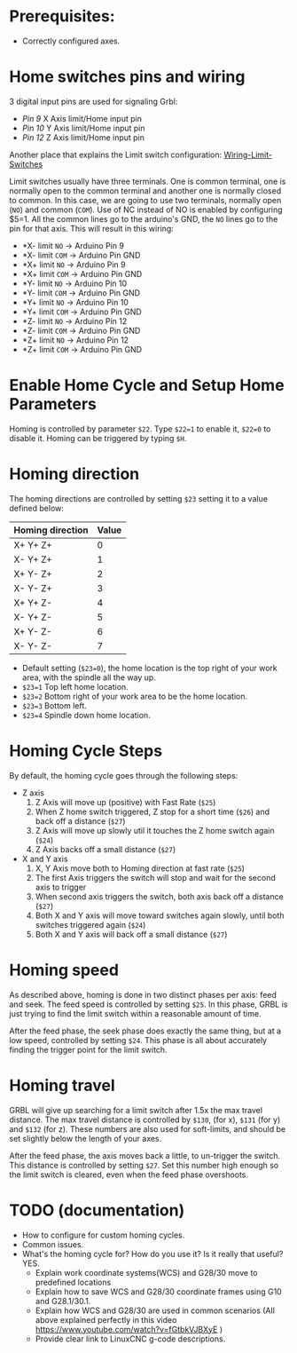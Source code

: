 # Prerequisites:

 * Correctly configured axes.

# Home switches pins and wiring

3 digital input pins are used for signaling Grbl:

- *Pin 9* X Axis limit/Home input pin
- *Pin 10* Y Axis limit/Home input pin
- *Pin 12* Z Axis limit/Home input pin

Another place that explains the Limit switch configuration: [Wiring-Limit-Switches](https://github.com/gnea/grbl/wiki/Wiring-Limit-Switches)

Limit switches usually have three terminals. One is common terminal, one is normally open to the common terminal and another one is normally closed to common. In this case, we are going to use two terminals, normally open (`NO`) and common (`COM`). Use of NC instead of NO is enabled by configuring $5=1. All the common lines go to the arduino's GND, the `NO` lines go to the pin for that axis. This will result in this wiring:


- *X- limit `NO` -> Arduino Pin 9
- *X- limit `COM` -> Arduino Pin GND
- *X+ limit `NO` -> Arduino Pin 9
- *X+ limit `COM` -> Arduino Pin GND
- *Y- limit `NO` -> Arduino Pin 10
- *Y- limit `COM` -> Arduino Pin GND
- *Y+ limit `NO` -> Arduino Pin 10
- *Y+ limit `COM` -> Arduino Pin GND
- *Z- limit `NO` -> Arduino Pin 12
- *Z- limit `COM` -> Arduino Pin GND
- *Z+ limit `NO` -> Arduino Pin 12
- *Z+ limit `COM` -> Arduino Pin GND

# Enable Home Cycle and Setup Home Parameters

Homing is controlled by parameter `$22`. Type `$22=1` to enable it, `$22=0` to disable it. Homing can be triggered by typing `$H`.

# Homing direction

The homing directions are controlled by setting `$23` setting it to a value defined below:

| Homing direction | Value  |
| ---------------- | ------ |
| X+ Y+ Z+         | 0      |
| X- Y+ Z+         | 1      |
| X+ Y- Z+         | 2      |
| X- Y- Z+         | 3      |
| X+ Y+ Z-         | 4      |
| X- Y+ Z-         | 5      |
| X+ Y- Z-         | 6      |
| X- Y- Z-         | 7      |

- Default setting (`$23=0`), the home location is the top right of your work area, with the spindle all the way up. 
- `$23=1` Top left home location. 
- `$23=2` Bottom right of your work area to be the home location. 
- `$23=3` Bottom left.
- `$23=4` Spindle down home location.

# Homing Cycle Steps

By default, the homing cycle goes through the following steps:

- Z axis
  1.    Z Axis will move up (positive) with Fast Rate (`$25`)
  1.    When Z home switch triggered, Z stop for a short time (`$26`) and back off a distance (`$27`)
  1.    Z Axis will move up slowly util it touches the Z home switch again (`$24`)
  1.    Z Axis backs off a small distance (`$27`)
- X and Y axis
  1.    X, Y Axis move both to Homing direction at fast rate  (`$25`)
  1.    The first Axis triggers the switch will stop and wait for the second axis to trigger
  1.    When second axis triggers the switch, both axis back off a distance  (`$27`)
  1.    Both X and Y axis will move toward switches again slowly, until both switches triggered again  (`$24`)
  1.    Both X and Y axis will back off a small distance (`$27`)

# Homing speed

As described above, homing is done in two distinct phases per axis: feed and seek. The feed speed is controlled by setting `$25`. In this phase, GRBL is just trying to find the limit switch within a reasonable amount of time.

After the feed phase, the seek phase does exactly the same thing, but at a low speed, controlled by setting `$24`. This phase is all about accurately finding the trigger point for the limit switch.

# Homing travel

GRBL will give up searching for a limit switch after 1.5x the max travel distance. The max travel distance is controlled by `$130`, (for x), `$131` (for y) and `$132` (for z). These numbers are also used for soft-limits, and should be set slightly below the length of your axes.

After the feed phase, the axis moves back a little, to un-trigger the switch. This distance is controlled by setting `$27`. Set this number high enough so the limit switch is cleared, even when the feed phase overshoots.

# TODO (documentation)

- How to configure for custom homing cycles.
- Common issues.
- What's the homing cycle for? How do you use it? Is it really that useful? YES.
  - Explain work coordinate systems(WCS) and G28/30 move to predefined locations
  - Explain how to save WCS and G28/30 coordinate frames using G10 and G28.1/30.1.
  - Explain how WCS and G28/30 are used in common scenarios  (All above explained perfectly in this video https://www.youtube.com/watch?v=fGtbkVJBXyE )
  - Provide clear link to LinuxCNC g-code descriptions.